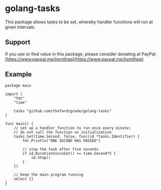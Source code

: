 # golang-tasks

This package allows tasks to be set, whereby handler functions will run at given intervals.

## Support

If you use or find value in this package, please consider donating at PayPal: [https://www.paypal.me/jismithpp](https://www.paypal.me/jismithpp)

## Example

```golang
package main

import (
	"fmt"
	"time"

	tasks "github.com/theTardigrade/golang-tasks"
)

func main() {
	// set up a handler function to run once every minute;
	// do not call the function on initialization
	tasks.Set(time.Second, false, func(id *tasks.Identifier) {
		fmt.Println("ONE SECOND HAS PASSED")

		// stop the task after five seconds
		if id.DurationSinceSet() >= time.Second*5 {
			id.Stop()
		}
	})

	// keep the main program running
	select {}
}
```